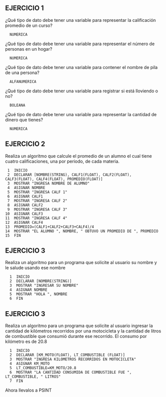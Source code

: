## EJERCICIO 1

¿Qué tipo de dato debe tener una variable para representar la calificación promedio de un
curso?

      NUMERICA

¿Qué tipo de dato debe tener una variable para representar el número de personas en un
hogar?

      NUMERICA

¿Qué tipo de dato debe tener una variable para contener el nombre de pila de una persona?

      ALFANUMERICA

¿Qué tipo de dato debe tener una variable para registrar si está lloviendo o no?

      BOLEANA

¿Qué tipo de dato debe tener una variable para representar la cantidad de dinero que
tienes?

      NUMERICA
      
## EJERCICIO 2

Realiza un algoritmo que calcule el promedio de un alumno el cual tiene cuatro calificaciones, una por periodo, de cada materia.

     1  INICIO
     2  DECLARAR [NOMBRE(STRING), CALF1(FLOAT), CALF2(FLOAT), CALF3(FLOAT), CALF4(FLOAT), PROMEDIO(FLOAT)]
     3  MOSTRAR "INGRESA NOMBRE DE ALUMNO"
     4  ASIGNAR NOMBRE
     5  MOSTRAR "INGRESA CALF 1"
     6  ASIGNAR CALF1
     7  MOSTRAR "INGRESA CALF 2"
     8  ASIGNAR CALF2
     9  MOSTRAR "INGRESA CALF 3"
    10  ASIGNAR CALF3
    11  MOSTRAR "INGRESA CALF 4"
    12  ASIGNAR CALF4
    13  PROMEDIO=(CALF1+CALF2+CALF3+CALF4)/4
    14  MOSTRAR "EL ALUMNO ", NOMBRE, " OBTUVO UN PROMEDIO DE ", PROMEDIO
    15  FIN
      
      
## EJERCICIO 3

Realiza un algoritmo para un programa que solicite al usuario su nombre y le salude usando ese nombre

      1  INICIO
      2  DECLARAR [NOMBRE(STRING)]
      3  MOSTRAR "INGRESAR SU NOMBRE"
      4  ASIGNAR NOMBRE
      5  MOSTRAR "HOLA ", NOMBRE
      6  FIN

## EJERCICIO 3

Realiza un algoritmo para  un programa que solicite al usuario ingresar la cantidad de kilómetros recorridos por una motocicleta y la cantidad de litros de combustible que consumió durante ese recorrido. El consumo por kilómetro es de 20.8

      1  INICIO
      2  DECLARAR [KM_MOTO(FLOAT), LT_COMBUSTIBLE (FLOAT)]
      3  MOSTRAR "INGRESA KILOMETROS RECORRIDOS EN MOTOCICLETA"
      4  ASIGNAR KM_MOTO
      5  LT_COMBUSTIBLE=KM_MOTO/20.8
      6  MOSTRAR "LA CANTIDAD CONSUMIDA DE COMBUSTIBLE FUE ", LT_COMBUSTIBLE, " LITROS"
      7  FIN

Ahora llevalos a PSINT
